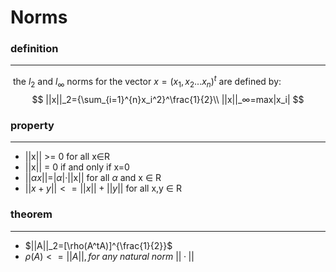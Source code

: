 # Norms

### definition

---

​	the $l_2$ and $l_∞$ norms for the vector $x=(x_1,x_2...x_n)^t$ are defined by:
$$
||x||_2={\sum_{i=1}^{n}x_i^2}^\frac{1}{2}\\
||x||_∞=max|x_i|
$$

### property

---

 - ||x|| >= 0 for all x∈R
 - ||x|| = 0 if and only if x=0
 - ||$\alpha x$||=|$\alpha$|·||x|| for all $\alpha$ and x ∈ R
 - $||x+y|| <= ||x|| + ||y||$ for all x,y ∈ R

### theorem

---

- $||A||_2=[\rho(A^tA)]^{\frac{1}{2}}$
- $\rho(A)<=||A||, for~any~natural~norm~||·||$

